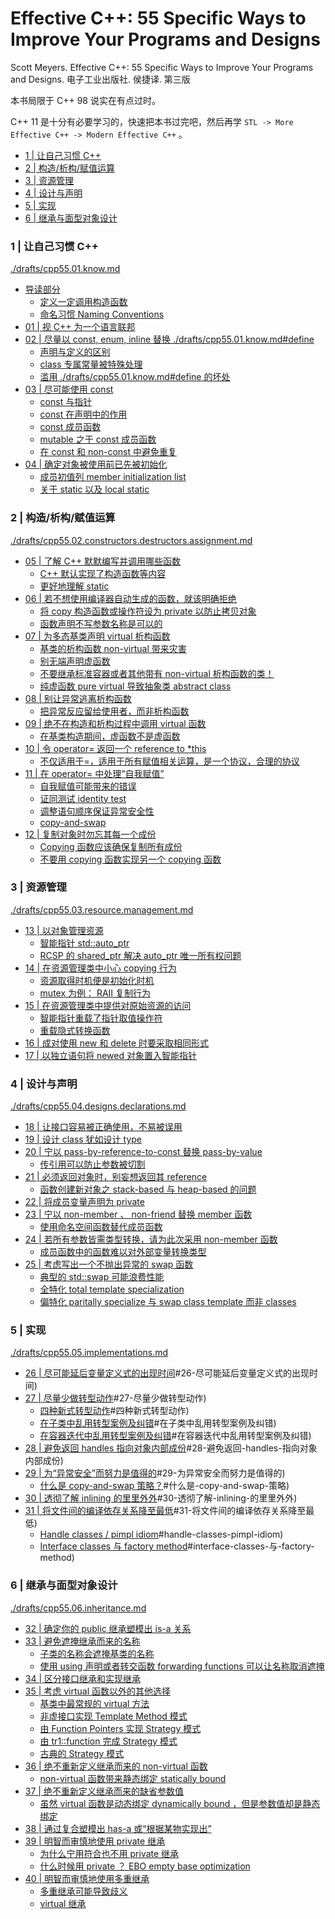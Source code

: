 # Effective C++: 55 Specific Ways to Improve Your Programs and Designs

Scott Meyers. Effective C++: 55 Specific Ways to Improve Your Programs and Designs. 电子工业出版社. 侯捷译. 第三版

本书局限于 C++ 98 说实在有点过时。

C++ 11 是十分有必要学习的，快速把本书过完吧，然后再学 `STL -> More Effective C++ -> Modern Effective C++` 。

<!-- @import "[TOC]" {cmd="toc" depthFrom=3 depthTo=6 orderedList=false} -->

<!-- code_chunk_output -->

- [1 | 让自己习惯 C++](#1-让自己习惯-c)
- [2 | 构造/析构/赋值运算](#2-构造析构赋值运算)
- [3 | 资源管理](#3-资源管理)
- [4 | 设计与声明](#4-设计与声明)
- [5 | 实现](#5-实现)
- [6 | 继承与面型对象设计](#6-继承与面型对象设计)

<!-- /code_chunk_output -->

### 1 | 让自己习惯 C++

[./drafts/cpp55.01.know.md](./drafts/cpp55.01.know.md)

- [导读部分](./drafts/cpp55.01.know.md#导读部分)
  - [定义一定调用构造函数](./drafts/cpp55.01.know.md#定义一定调用构造函数)
  - [命名习惯 Naming Conventions](./drafts/cpp55.01.know.md#命名习惯-naming-conventions)
- [01 | 视 C++ 为一个语言联邦](./drafts/cpp55.01.know.md#01-视-c-为一个语言联邦)
- [02 | 尽量以 const, enum, inline 替换 ./drafts/cpp55.01.know.md#define](#02-尽量以-const-enum-inline-替换-define)
  - [声明与定义的区别](./drafts/cpp55.01.know.md#声明与定义的区别)
  - [class 专属常量被特殊处理](./drafts/cpp55.01.know.md#class-专属常量被特殊处理)
  - [滥用 ./drafts/cpp55.01.know.md#define 的坏处](#滥用-define-的坏处)
- [03 | 尽可能使用 const](./drafts/cpp55.01.know.md#03-尽可能使用-const)
  - [const 与指针](./drafts/cpp55.01.know.md#const-与指针)
  - [const 在声明中的作用](./drafts/cpp55.01.know.md#const-在声明中的作用)
  - [const 成员函数](./drafts/cpp55.01.know.md#const-成员函数)
  - [mutable 之于 const 成员函数](./drafts/cpp55.01.know.md#mutable-之于-const-成员函数)
  - [在 const 和 non-const 中避免重复](./drafts/cpp55.01.know.md#在-const-和-non-const-中避免重复)
- [04 | 确定对象被使用前已先被初始化](./drafts/cpp55.01.know.md#04-确定对象被使用前已先被初始化)
  - [成员初值列 member initialization list](./drafts/cpp55.01.know.md#成员初值列-member-initialization-list)
  - [关于 static 以及 local static](./drafts/cpp55.01.know.md#关于-static-以及-local-static)

### 2 | 构造/析构/赋值运算

[./drafts/cpp55.02.constructors.destructors.assignment.md](./drafts/cpp55.02.constructors.destructors.assignment.md)

- [05 | 了解 C++ 默默编写并调用哪些函数](./drafts/cpp55.02.constructors.destructors.assignment.md#05-了解-c-默默编写并调用哪些函数)
  - [C++ 默认实现了构造函数等内容](./drafts/cpp55.02.constructors.destructors.assignment.md#c-默认实现了构造函数等内容)
  - [更好地理解 static](./drafts/cpp55.02.constructors.destructors.assignment.md#更好地理解-static)
- [06 | 若不想使用编译器自动生成的函数，就该明确拒绝](./drafts/cpp55.02.constructors.destructors.assignment.md#06-若不想使用编译器自动生成的函数就该明确拒绝)
  - [将 copy 构造函数或操作符设为 private 以防止拷贝对象](./drafts/cpp55.02.constructors.destructors.assignment.md#将-copy-构造函数或操作符设为-private-以防止拷贝对象)
  - [函数声明不写参数名称是可以的](./drafts/cpp55.02.constructors.destructors.assignment.md#函数声明不写参数名称是可以的)
- [07 | 为多态基类声明 virtual 析构函数](./drafts/cpp55.02.constructors.destructors.assignment.md#07-为多态基类声明-virtual-析构函数)
  - [基类的析构函数 non-virtual 带来灾害](./drafts/cpp55.02.constructors.destructors.assignment.md#基类的析构函数-non-virtual-带来灾害)
  - [别无端声明虚函数](./drafts/cpp55.02.constructors.destructors.assignment.md#别无端声明虚函数)
  - [不要继承标准容器或者其他带有 non-virtual 析构函数的类！](./drafts/cpp55.02.constructors.destructors.assignment.md#不要继承标准容器或者其他带有-non-virtual-析构函数的类)
  - [纯虚函数 pure virtual 导致抽象类 abstract class](./drafts/cpp55.02.constructors.destructors.assignment.md#纯虚函数-pure-virtual-导致抽象类-abstract-class)
- [08 | 别让异常逃离析构函数](./drafts/cpp55.02.constructors.destructors.assignment.md#08-别让异常逃离析构函数)
  - [把异常反应留给使用者，而非析构函数](./drafts/cpp55.02.constructors.destructors.assignment.md#把异常反应留给使用者而非析构函数)
- [09 | 绝不在构造和析构过程中调用 virtual 函数](./drafts/cpp55.02.constructors.destructors.assignment.md#09-绝不在构造和析构过程中调用-virtual-函数)
  - [在基类构造期间，虚函数不是虚函数](./drafts/cpp55.02.constructors.destructors.assignment.md#在基类构造期间虚函数不是虚函数)
- [10 | 令 operator= 返回一个 reference to *this](./drafts/cpp55.02.constructors.destructors.assignment.md#10-令-operator-返回一个-reference-to-this)
  - [不仅适用于=，适用于所有赋值相关运算，是一个协议，合理的协议](./drafts/cpp55.02.constructors.destructors.assignment.md#不仅适用于适用于所有赋值相关运算是一个协议合理的协议)
- [11 | 在 operator= 中处理“自我赋值”](./drafts/cpp55.02.constructors.destructors.assignment.md#11-在-operator-中处理自我赋值)
  - [自我赋值可能带来的错误](./drafts/cpp55.02.constructors.destructors.assignment.md#自我赋值可能带来的错误)
  - [证同测试 identity test](./drafts/cpp55.02.constructors.destructors.assignment.md#证同测试-identity-test)
  - [调整语句顺序保证异常安全性](./drafts/cpp55.02.constructors.destructors.assignment.md#调整语句顺序保证异常安全性)
  - [copy-and-swap](./drafts/cpp55.02.constructors.destructors.assignment.md#copy-and-swap)
- [12 | 复制对象时勿忘其每一个成份](./drafts/cpp55.02.constructors.destructors.assignment.md#12-复制对象时勿忘其每一个成份)
  - [Copying 函数应该确保复制所有成份](./drafts/cpp55.02.constructors.destructors.assignment.md#copying-函数应该确保复制所有成份)
  - [不要用 copying 函数实现另一个 copying 函数](./drafts/cpp55.02.constructors.destructors.assignment.md#不要用-copying-函数实现另一个-copying-函数)

### 3 | 资源管理

[./drafts/cpp55.03.resource.management.md](./drafts/cpp55.03.resource.management.md)

- [13 | 以对象管理资源](./drafts/cpp55.03.resource.management.md#13-以对象管理资源)
  - [智能指针 std::auto_ptr](./drafts/cpp55.03.resource.management.md#智能指针-stdauto_ptr)
  - [RCSP 的 shared_ptr 解决 auto_ptr 唯一所有权问题](./drafts/cpp55.03.resource.management.md#rcsp-的-shared_ptr-解决-auto_ptr-唯一所有权问题)
- [14 | 在资源管理类中小心 copying 行为](./drafts/cpp55.03.resource.management.md#14-在资源管理类中小心-copying-行为)
  - [资源取得时机便是初始化时机](./drafts/cpp55.03.resource.management.md#资源取得时机便是初始化时机)
  - [mutex 为例： RAII 复制行为](./drafts/cpp55.03.resource.management.md#mutex-为例-raii-复制行为)
- [15 | 在资源管理类中提供对原始资源的访问](./drafts/cpp55.03.resource.management.md#15-在资源管理类中提供对原始资源的访问)
  - [智能指针重载了指针取值操作符](./drafts/cpp55.03.resource.management.md#智能指针重载了指针取值操作符)
  - [重载隐式转换函数](./drafts/cpp55.03.resource.management.md#重载隐式转换函数)
- [16 | 成对使用 new 和 delete 时要采取相同形式](./drafts/cpp55.03.resource.management.md#16-成对使用-new-和-delete-时要采取相同形式)
- [17 | 以独立语句将 newed 对象置入智能指针](./drafts/cpp55.03.resource.management.md#17-以独立语句将-newed-对象置入智能指针)

### 4 | 设计与声明

[./drafts/cpp55.04.designs.declarations.md](./drafts/cpp55.04.designs.declarations.md)

- [18 | 让接口容易被正确使用，不易被误用](./drafts/cpp55.04.designs.declarations.md#18-让接口容易被正确使用不易被误用)
- [19 | 设计 class 犹如设计 type](./drafts/cpp55.04.designs.declarations.md#19-设计-class-犹如设计-type)
- [20 | 宁以 pass-by-reference-to-const 替换 pass-by-value](./drafts/cpp55.04.designs.declarations.md#20-宁以-pass-by-reference-to-const-替换-pass-by-value)
  - [传引用可以防止参数被切割](./drafts/cpp55.04.designs.declarations.md#传引用可以防止参数被切割)
- [21 | 必须返回对象时，别妄想返回其 reference](./drafts/cpp55.04.designs.declarations.md#21-必须返回对象时别妄想返回其-reference)
  - [函数创建新对象之 stack-based 与 heap-based 的问题](./drafts/cpp55.04.designs.declarations.md#函数创建新对象之-stack-based-与-heap-based-的问题)
- [22 | 将成员变量声明为 private](./drafts/cpp55.04.designs.declarations.md#22-将成员变量声明为-private)
- [23 | 宁以 non-member 、 non-friend 替换 member 函数](./drafts/cpp55.04.designs.declarations.md#23-宁以-non-member-non-friend-替换-member-函数)
  - [使用命名空间函数替代成员函数](./drafts/cpp55.04.designs.declarations.md#使用命名空间函数替代成员函数)
- [24 | 若所有参数皆需类型转换，请为此次采用 non-member 函数](./drafts/cpp55.04.designs.declarations.md#24-若所有参数皆需类型转换请为此次采用-non-member-函数)
  - [成员函数中的函数难以对外部变量转换类型](./drafts/cpp55.04.designs.declarations.md#成员函数中的函数难以对外部变量转换类型)
- [25 | 考虑写出一个不抛出异常的 swap 函数](./drafts/cpp55.04.designs.declarations.md#25-考虑写出一个不抛出异常的-swap-函数)
  - [典型的 std::swap 可能浪费性能](./drafts/cpp55.04.designs.declarations.md#典型的-stdswap-可能浪费性能)
  - [全特化 total template specialization](./drafts/cpp55.04.designs.declarations.md#全特化-total-template-specialization)
  - [偏特化 paritally specialize 与 swap class template 而非 classes](./drafts/cpp55.04.designs.declarations.md#偏特化-paritally-specialize-与-swap-class-template-而非-classes)

### 5 | 实现

[./drafts/cpp55.05.implementations.md](./drafts/cpp55.05.implementations.md)

- [26 | 尽可能延后变量定义式的出现时间](./drafts/cpp55.05.implementations.md)#26-尽可能延后变量定义式的出现时间)
- [27 | 尽量少做转型动作](./drafts/cpp55.05.implementations.md)#27-尽量少做转型动作)
  - [四种新式转型动作](./drafts/cpp55.05.implementations.md)#四种新式转型动作)
  - [在子类中乱用转型案例及纠错](./drafts/cpp55.05.implementations.md)#在子类中乱用转型案例及纠错)
  - [在容器迭代中乱用转型案例及纠错](./drafts/cpp55.05.implementations.md)#在容器迭代中乱用转型案例及纠错)
- [28 | 避免返回 handles 指向对象内部成份](./drafts/cpp55.05.implementations.md)#28-避免返回-handles-指向对象内部成份)
- [29 | 为“异常安全”而努力是值得的](./drafts/cpp55.05.implementations.md)#29-为异常安全而努力是值得的)
  - [什么是 copy-and-swap 策略？](./drafts/cpp55.05.implementations.md)#什么是-copy-and-swap-策略)
- [30 | 透彻了解 inlining 的里里外外](./drafts/cpp55.05.implementations.md)#30-透彻了解-inlining-的里里外外)
- [31 | 将文件间的编译依存关系降至最低](./drafts/cpp55.05.implementations.md)#31-将文件间的编译依存关系降至最低)
  - [Handle classes / pimpl idiom](./drafts/cpp55.05.implementations.md)#handle-classes-pimpl-idiom)
  - [Interface classes 与 factory method](./drafts/cpp55.05.implementations.md)#interface-classes-与-factory-method)

### 6 | 继承与面型对象设计

[./drafts/cpp55.06.inheritance.md](./drafts/cpp55.06.inheritance.md)

- [32 | 确定你的 public 继承塑模出 is-a 关系](./drafts/cpp55.06.inheritance.md#32-确定你的-public-继承塑模出-is-a-关系)
- [33 | 避免遮掩继承而来的名称](./drafts/cpp55.06.inheritance.md#33-避免遮掩继承而来的名称)
  - [子类的名称会遮掩基类的名称](./drafts/cpp55.06.inheritance.md#子类的名称会遮掩基类的名称)
  - [使用 using 声明或者转交函数 forwarding functions 可以让名称取消遮掩](./drafts/cpp55.06.inheritance.md#使用-using-声明或者转交函数-forwarding-functions-可以让名称取消遮掩)
- [34 | 区分接口继承和实现继承](./drafts/cpp55.06.inheritance.md#34-区分接口继承和实现继承)
- [35 | 考虑 virtual 函数以外的其他选择](./drafts/cpp55.06.inheritance.md#35-考虑-virtual-函数以外的其他选择)
  - [基类中最常规的 virtual 方法](./drafts/cpp55.06.inheritance.md#基类中最常规的-virtual-方法)
  - [非虚接口实现 Template Method 模式](./drafts/cpp55.06.inheritance.md#非虚接口实现-template-method-模式)
  - [由 Function Pointers 实现 Strategy 模式](./drafts/cpp55.06.inheritance.md#由-function-pointers-实现-strategy-模式)
  - [由 tr1::function 完成 Strategy 模式](./drafts/cpp55.06.inheritance.md#由-tr1function-完成-strategy-模式)
  - [古典的 Strategy 模式](./drafts/cpp55.06.inheritance.md#古典的-strategy-模式)
- [36 | 绝不重新定义继承而来的 non-virtual 函数](./drafts/cpp55.06.inheritance.md#36-绝不重新定义继承而来的-non-virtual-函数)
  - [non-virtual 函数带来静态绑定 statically bound](./drafts/cpp55.06.inheritance.md#non-virtual-函数带来静态绑定-statically-bound)
- [37 | 绝不重新定义继承而来的缺省参数值](./drafts/cpp55.06.inheritance.md#37-绝不重新定义继承而来的缺省参数值)
  - [虽然 virtual 函数是动态绑定 dynamically bound ，但是参数值却是静态绑定](./drafts/cpp55.06.inheritance.md#虽然-virtual-函数是动态绑定-dynamically-bound-但是参数值却是静态绑定)
- [38 | 通过复合塑模出 has-a 或“根据某物实现出”](./drafts/cpp55.06.inheritance.md#38-通过复合塑模出-has-a-或根据某物实现出)
- [39 | 明智而审慎地使用 private 继承](./drafts/cpp55.06.inheritance.md#39-明智而审慎地使用-private-继承)
  - [为什么宁用符合也不用 private 继承](./drafts/cpp55.06.inheritance.md#为什么宁用符合也不用-private-继承)
  - [什么时候用 private ？ EBO empty base optimization](./drafts/cpp55.06.inheritance.md#什么时候用-private-ebo-empty-base-optimization)
- [40 | 明智而审慎地使用多重继承](./drafts/cpp55.06.inheritance.md#40-明智而审慎地使用多重继承)
  - [多重继承可能导致歧义](./drafts/cpp55.06.inheritance.md#多重继承可能导致歧义)
  - [virtual 继承](./drafts/cpp55.06.inheritance.md#virtual-继承)
